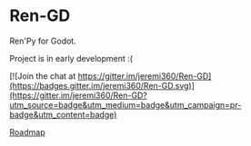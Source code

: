 # Ren-GD

Ren'Py for Godot.

Project is in early development :(

[![Join the chat at https://gitter.im/jeremi360/Ren-GD](https://badges.gitter.im/jeremi360/Ren-GD.svg)](https://gitter.im/jeremi360/Ren-GD?utm_source=badge&utm_medium=badge&utm_campaign=pr-badge&utm_content=badge)

[Roadmap](https://trello.com/b/DvOLN3Rb/ren-gd)
